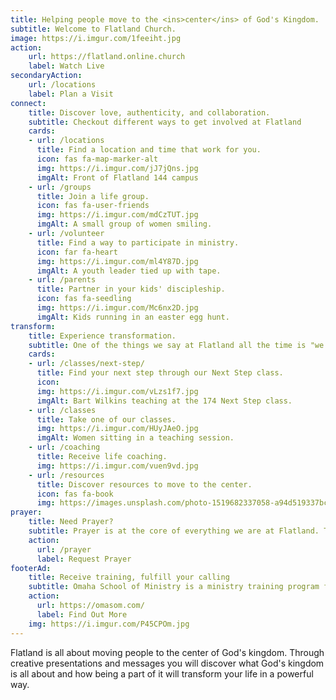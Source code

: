 ```yaml
---
title: Helping people move to the <ins>center</ins> of God's Kingdom.
subtitle: Welcome to Flatland Church.
image: https://i.imgur.com/1feeiht.jpg
action:
    url: https://flatland.online.church
    label: Watch Live
secondaryAction:
    url: /locations
    label: Plan a Visit
connect:
    title: Discover love, authenticity, and collaboration.
    subtitle: Checkout different ways to get involved at Flatland
    cards:
    - url: /locations
      title: Find a location and time that work for you.
      icon: fas fa-map-marker-alt
      img: https://i.imgur.com/jJ7jQns.jpg
      imgAlt: Front of Flatland 144 campus
    - url: /groups
      title: Join a life group.
      icon: fas fa-user-friends
      img: https://i.imgur.com/mdCzTUT.jpg
      imgAlt: A small group of women smiling.
    - url: /volunteer
      title: Find a way to participate in ministry.
      icon: far fa-heart
      img: https://i.imgur.com/ml4Y87D.jpg
      imgAlt: A youth leader tied up with tape.
    - url: /parents
      title: Partner in your kids' discipleship.
      icon: fas fa-seedling
      img: https://i.imgur.com/Mc6nx2D.jpg
      imgAlt: Kids running in an easter egg hunt.
transform:
    title: Experience transformation.
    subtitle: One of the things we say at Flatland all the time is "we love you right where you are, but we love you too much to leave you there." We're committed to seeing God transform your life as you move closer to the center of his Kingdom, and we have a number of key ways to help you do just that.
    cards:
    - url: /classes/next-step/
      title: Find your next step through our Next Step class.
      icon: 
      img: https://i.imgur.com/vLzs1f7.jpg
      imgAlt: Bart Wilkins teaching at the 174 Next Step class.
    - url: /classes
      title: Take one of our classes.
      img: https://i.imgur.com/HUyJAeO.jpg
      imgAlt: Women sitting in a teaching session.
    - url: /coaching
      title: Receive life coaching.
      img: https://i.imgur.com/vuen9vd.jpg
    - url: /resources
      title: Discover resources to move to the center.
      icon: fas fa-book
      img: https://images.unsplash.com/photo-1519682337058-a94d519337bc?ixlib=rb-1.2.1&ixid=eyJhcHBfaWQiOjEyMDd9&auto=format&fit=crop&w=300&q=80
prayer:
    title: Need Prayer?
    subtitle: Prayer is at the core of everything we are at Flatland. The Apostle Paul encouraged his friends to never stop praying. We want to prayer for you in your time of need.
    action:
      url: /prayer
      label: Request Prayer
footerAd:
    title: Receive training, fulfill your calling
    subtitle: Omaha School of Ministry is a ministry training program from Flatland Church.  
    action:
      url: https://omasom.com/
      label: Find Out More
    img: https://i.imgur.com/P45CPOm.jpg
---
```


Flatland is all about moving people to the center of God's kingdom. Through creative presentations and messages you will discover what God's kingdom is all about and how being a part of it will transform your life in a powerful way.

